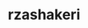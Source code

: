 ---
title: rzashakeri
github: https://github.com/rzashakeri
mode: light
transition: 1s
score: 72.4
archetype:
- Animation
- Little Bit of Everything
---